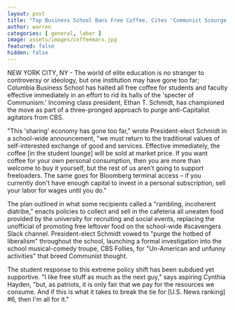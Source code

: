 ```yaml
---
layout: post
title: "Top Business School Bans Free Coffee, Cites 'Communist Scourge'"
author: warren
categories: [ general, labor ]
image: assets/images/coffeemarx.jpg
featured: false
hidden: false
---
```


NEW YORK CITY, NY - The world of elite education is no stranger to controversy or ideology, but one institution may have gone too far; Columbia Business School has halted all free coffee for students and faculty effective immediately in an effort to rid its halls of the 'specter of Communism.' Incoming class president, Ethan T. Schmidt, has championed the move as part of a three-pronged approach to purge anti-Capitalist agitators from CBS. 

"This 'sharing' economy has gone too far," wrote President-elect Schmidt in a school-wide announcement, "we must return to the traditional values of self-interested exchange of good and services. Effective immediately, the coffee [in the student lounge] will be sold at market price. If you want coffee for your own personal consumption, then you are more than welcome to buy it yourself, but the rest of us aren’t going to support freeloaders. The same goes for Bloomberg terminal access – if you currently don't have enough capital to invest in a personal subscription, sell your labor for wages until you do."

The plan outlined in what some recipients called a "rambling, incoherent diatribe," enacts policies to collect and sell in the cafeteria all uneaten food provided by the university for recruiting and social events, replacing the unofficial of promoting free leftover food on the school-wide #scavengers Slack channel. President-elect Schmidt vowed to "purge the hotbed of liberalism" throughout the school, launching a formal investigation into the school musical-comedy troupe, CBS Follies, for "Un-American and unfunny activities" that breed Communist thought.

The student response to this extreme policy shift has been subdued yet supportive. "I like free stuff as much as the next guy," says aspiring Cynthia Hayden, "but, as patriots, it is only fair that we pay for the resources we consume. And if this is what it takes to break the tie for [U.S. News ranking] #6, then I'm all for it."